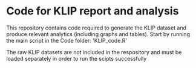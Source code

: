 # Code for KLIP report and analysis

This repository contains code required to generate the KLIP dataset and produce relevant analytics (including graphs and tables). Start by running the main script in the Code folder: 'KLIP_code.R'

The raw KLIP datasets are not included in the respository and must be loaded separately in order to run the scipts successfully
